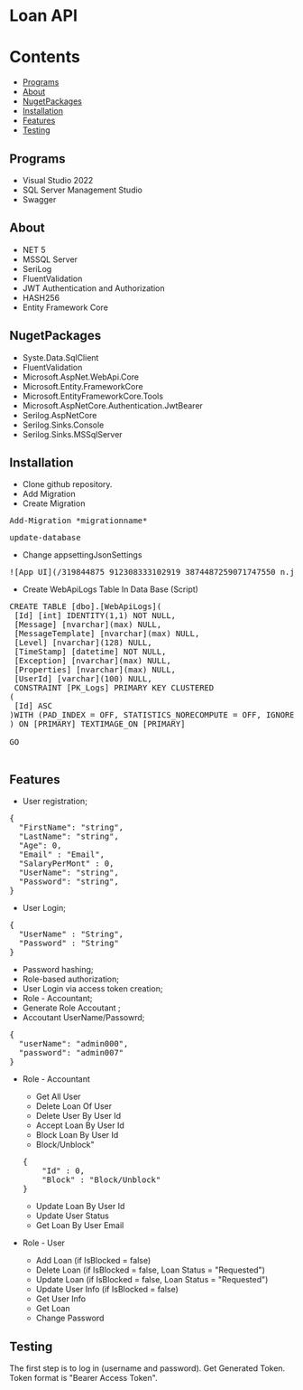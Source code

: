 # Loan API 

# Contents
* [Programs](#Programs)
* [About](#About)
* [NugetPackages](#nugetpackages)
* [Installation](#Installation)
* [Features](#Features)
* [Testing](#testing)

## Programs
* Visual Studio 2022
* SQL Server Management Studio
* Swagger

## About

* NET 5
* MSSQL Server
* SeriLog
* FluentValidation
* JWT Authentication and Authorization
* HASH256
* Entity Framework Core

## NugetPackages

* Syste.Data.SqlClient
* FluentValidation
* Microsoft.AspNet.WebApi.Core
* Microsoft.Entity.FrameworkCore
* Microsoft.EntityFrameworkCore.Tools
* Microsoft.AspNetCore.Authentication.JwtBearer
* Serilog.AspNetCore
* Serilog.Sinks.Console
* Serilog.Sinks.MSSqlServer


## Installation

* Clone github repository.
* Add Migration
* Create Migration  

<pre>Add-Migration *migrationname*</pre>
 <pre>update-database</pre>

* Change appsettingJsonSettings
<pre>
![App UI](/319844875_912308333102919_3874487259071747550_n.jpg)
</pre>

* Create WebApiLogs Table In Data Base (Script)
    
<pre>
CREATE TABLE [dbo].[WebApiLogs](
 [Id] [int] IDENTITY(1,1) NOT NULL,
 [Message] [nvarchar](max) NULL,
 [MessageTemplate] [nvarchar](max) NULL,
 [Level] [nvarchar](128) NULL,
 [TimeStamp] [datetime] NOT NULL,
 [Exception] [nvarchar](max) NULL,
 [Properties] [nvarchar](max) NULL,
 [UserId] [varchar](100) NULL,
 CONSTRAINT [PK_Logs] PRIMARY KEY CLUSTERED 
(
 [Id] ASC
)WITH (PAD_INDEX = OFF, STATISTICS_NORECOMPUTE = OFF, IGNORE_DUP_KEY = OFF, ALLOW_ROW_LOCKS = ON, ALLOW_PAGE_LOCKS = ON) ON [PRIMARY]
) ON [PRIMARY] TEXTIMAGE_ON [PRIMARY]

GO

</pre>

    
## Features

* User registration;
<pre>{
  "FirstName": "string",
  "LastName": "string",
  "Age": 0,
  "Email" : "Email",
  "SalaryPerMont" : 0,
  "UserName": "string",
  "Password": "string",
}</pre>
* User Login;
<pre>{
  "UserName" : "String",
  "Password" : "String"
}</pre>
* Password hashing;
* Role-based authorization;
* User Login via access token creation;
 * Role - Accountant;
 * Generate Role Accoutant ;
 * Accoutant UserName/Passowrd;
<pre>
{
  "userName": "admin000",
  "password": "admin007"
}</pre>
 


* Role - Accountant
  * Get All User
  * Delete Loan Of User
  * Delete User By User Id
  * Accept Loan By User Id
  * Block Loan By User Id
  * Block/Unblock"
  <pre>{
      "Id" : 0,
      "Block" : "Block/Unblock"
  }</pre>
  * Update Loan By User Id
  * Update User Status
  * Get Loan By User Email
  
* Role - User
  * Add Loan (if IsBlocked = false)
  * Delete Loan (if IsBlocked = false, Loan Status = "Requested")
  * Update Loan (if IsBlocked = false, Loan Status = "Requested")
  * Update User Info (if IsBlocked = false)
  * Get User Info
  * Get Loan 
  * Change Password
  
## Testing
The first step is to log in (username and password). Get Generated Token. Token format is "Bearer Access Token".


 
